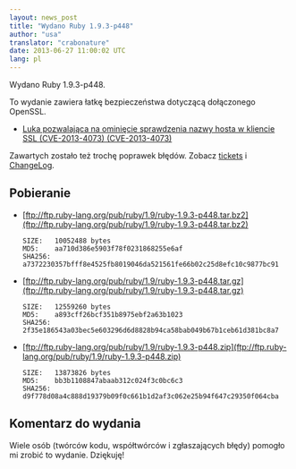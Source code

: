 ```yaml
---
layout: news_post
title: "Wydano Ruby 1.9.3-p448"
author: "usa"
translator: "crabonature"
date: 2013-06-27 11:00:02 UTC
lang: pl
---
```


Wydano Ruby 1.9.3-p448.

To wydanie zawiera łatkę bezpieczeństwa dotyczącą dołączonego OpenSSL.

 * [Luka pozwalająca na ominięcie sprawdzenia nazwy hosta w kliencie SSL (CVE-2013-4073)
   (CVE-2013-4073)](/pl/news/2013/06/27/hostname-check-bypassing-vulnerability-in-openssl-client-cve-2013-4073/)

Zawartych zostało też trochę poprawek błędów.
Zobacz [tickets](https://bugs.ruby-lang.org/projects/ruby-193/issues?set_filter=1&amp;status_id=5)
i [ChangeLog](http://svn.ruby-lang.org/repos/ruby/tags/v1_9_3_448/ChangeLog).

## Pobieranie

* [ftp://ftp.ruby-lang.org/pub/ruby/1.9/ruby-1.9.3-p448.tar.bz2](ftp://ftp.ruby-lang.org/pub/ruby/1.9/ruby-1.9.3-p448.tar.bz2)

      SIZE:   10052488 bytes
      MD5:    aa710d386e5903f78f0231868255e6af
      SHA256: a7372230357bfff8e4525fb8019046da521561fe66b02c25d8efc10c9877bc91

* [ftp://ftp.ruby-lang.org/pub/ruby/1.9/ruby-1.9.3-p448.tar.gz](ftp://ftp.ruby-lang.org/pub/ruby/1.9/ruby-1.9.3-p448.tar.gz)

      SIZE:   12559260 bytes
      MD5:    a893cff26bcf351b8975ebf2a63b1023
      SHA256: 2f35e186543a03bec5e603296d6d8828b94ca58bab049b67b1ceb61d381bc8a7

* [ftp://ftp.ruby-lang.org/pub/ruby/1.9/ruby-1.9.3-p448.zip](ftp://ftp.ruby-lang.org/pub/ruby/1.9/ruby-1.9.3-p448.zip)

      SIZE:   13873826 bytes
      MD5:    bb3b1108847abaab312c024f3c0bc6c3
      SHA256: d9f778d08a4c888d19379b09f0c661b1d2af3c062e25b94f647c29350f064cba

## Komentarz do wydania

Wiele osób (twórców kodu, współtwórców i zgłaszających błędy) pomogło mi zrobić to wydanie.
Dziękuję!
